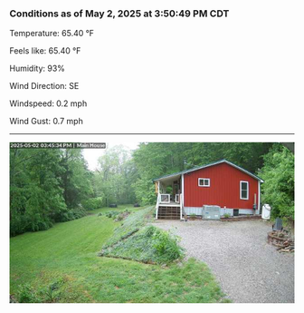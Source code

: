 ### Conditions as of May 2, 2025 at 3:50:49 PM CDT 

Temperature: 65.40 &deg;F

Feels like: 65.40 &deg;F

Humidity: 93%

Wind Direction: SE

Windspeed: 0.2 mph

Wind Gust: 0.7 mph

---

<img src="./images/latest.jpeg"/>

